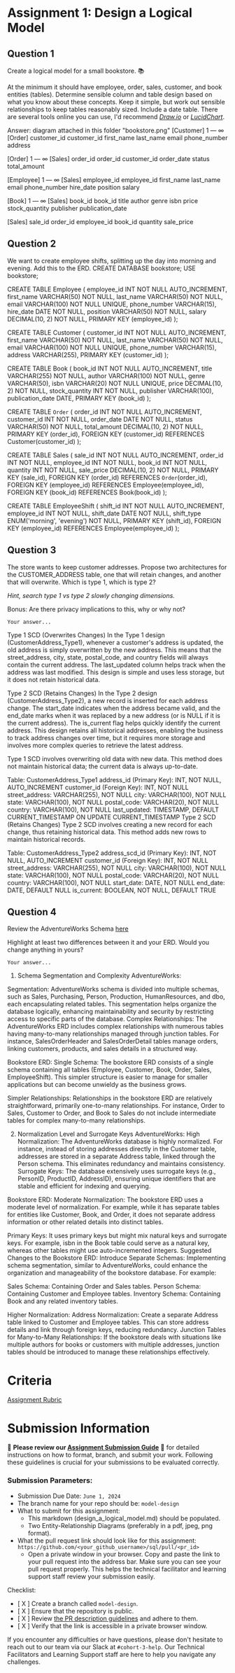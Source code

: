 # Assignment 1: Design a Logical Model

## Question 1
Create a logical model for a small bookstore. 📚

At the minimum it should have employee, order, sales, customer, and book entities (tables). Determine sensible column and table design based on what you know about these concepts. Keep it simple, but work out sensible relationships to keep tables reasonably sized. Include a date table. There are several tools online you can use, I'd recommend [_Draw.io_](https://www.drawio.com/) or [_LucidChart_](https://www.lucidchart.com/pages/).

Answer: diagram attached in this folder "bookstore.png"
[Customer] 1 — ∞ [Order]
  customer_id         customer_id
  first_name
  last_name
  email
  phone_number
  address

[Order] 1 — ∞ [Sales]
  order_id              order_id
  customer_id
  order_date
  status
  total_amount

[Employee] 1 — ∞ [Sales]
  employee_id           employee_id
  first_name
  last_name
  email
  phone_number
  hire_date
  position
  salary

[Book] 1 — ∞ [Sales]
  book_id               book_id
  title
  author
  genre
  isbn
  price
  stock_quantity
  publisher
  publication_date

[Sales]
  sale_id
  order_id
  employee_id
  book_id
  quantity
  sale_price


## Question 2
We want to create employee shifts, splitting up the day into morning and evening. Add this to the ERD.
CREATE DATABASE bookstore;
USE bookstore;

CREATE TABLE Employee (
    employee_id INT NOT NULL AUTO_INCREMENT,
    first_name VARCHAR(50) NOT NULL,
    last_name VARCHAR(50) NOT NULL,
    email VARCHAR(100) NOT NULL UNIQUE,
    phone_number VARCHAR(15),
    hire_date DATE NOT NULL,
    position VARCHAR(50) NOT NULL,
    salary DECIMAL(10, 2) NOT NULL,
    PRIMARY KEY (employee_id)
);

CREATE TABLE Customer (
    customer_id INT NOT NULL AUTO_INCREMENT,
    first_name VARCHAR(50) NOT NULL,
    last_name VARCHAR(50) NOT NULL,
    email VARCHAR(100) NOT NULL UNIQUE,
    phone_number VARCHAR(15),
    address VARCHAR(255),
    PRIMARY KEY (customer_id)
);

CREATE TABLE Book (
    book_id INT NOT NULL AUTO_INCREMENT,
    title VARCHAR(255) NOT NULL,
    author VARCHAR(100) NOT NULL,
    genre VARCHAR(50),
    isbn VARCHAR(20) NOT NULL UNIQUE,
    price DECIMAL(10, 2) NOT NULL,
    stock_quantity INT NOT NULL,
    publisher VARCHAR(100),
    publication_date DATE,
    PRIMARY KEY (book_id)
);

CREATE TABLE `Order` (
    order_id INT NOT NULL AUTO_INCREMENT,
    customer_id INT NOT NULL,
    order_date DATE NOT NULL,
    status VARCHAR(50) NOT NULL,
    total_amount DECIMAL(10, 2) NOT NULL,
    PRIMARY KEY (order_id),
    FOREIGN KEY (customer_id) REFERENCES Customer(customer_id)
);

CREATE TABLE Sales (
    sale_id INT NOT NULL AUTO_INCREMENT,
    order_id INT NOT NULL,
    employee_id INT NOT NULL,
    book_id INT NOT NULL,
    quantity INT NOT NULL,
    sale_price DECIMAL(10, 2) NOT NULL,
    PRIMARY KEY (sale_id),
    FOREIGN KEY (order_id) REFERENCES `Order`(order_id),
    FOREIGN KEY (employee_id) REFERENCES Employee(employee_id),
    FOREIGN KEY (book_id) REFERENCES Book(book_id)
);

CREATE TABLE EmployeeShift (
    shift_id INT NOT NULL AUTO_INCREMENT,
    employee_id INT NOT NULL,
    shift_date DATE NOT NULL,
    shift_type ENUM('morning', 'evening') NOT NULL,
    PRIMARY KEY (shift_id),
    FOREIGN KEY (employee_id) REFERENCES Employee(employee_id)
);



## Question 3
The store wants to keep customer addresses. Propose two architectures for the CUSTOMER_ADDRESS table, one that will retain changes, and another that will overwrite. Which is type 1, which is type 2?

_Hint, search type 1 vs type 2 slowly changing dimensions._

Bonus: Are there privacy implications to this, why or why not?
```
Your answer...
```
Type 1 SCD (Overwrites Changes)
In the Type 1 design (CustomerAddress_Type1), whenever a customer's address is updated, the old address is simply overwritten by the new address. This means that the street_address, city, state, postal_code, and country fields will always contain the current address. The last_updated column helps track when the address was last modified. This design is simple and uses less storage, but it does not retain historical data.

Type 2 SCD (Retains Changes)
In the Type 2 design (CustomerAddress_Type2), a new record is inserted for each address change. The start_date indicates when the address became valid, and the end_date marks when it was replaced by a new address (or is NULL if it is the current address). The is_current flag helps quickly identify the current address. This design retains all historical addresses, enabling the business to track address changes over time, but it requires more storage and involves more complex queries to retrieve the latest address.

Type 1 SCD involves overwriting old data with new data. This method does not maintain historical data; the current data is always up-to-date.

Table: CustomerAddress_Type1
address_id (Primary Key): INT, NOT NULL, AUTO_INCREMENT
customer_id (Foreign Key): INT, NOT NULL
street_address: VARCHAR(255), NOT NULL
city: VARCHAR(100), NOT NULL
state: VARCHAR(100), NOT NULL
postal_code: VARCHAR(20), NOT NULL
country: VARCHAR(100), NOT NULL
last_updated: TIMESTAMP, DEFAULT CURRENT_TIMESTAMP ON UPDATE CURRENT_TIMESTAMP
Type 2 SCD (Retains Changes)
Type 2 SCD involves creating a new record for each change, thus retaining historical data. This method adds new rows to maintain historical records.

Table: CustomerAddress_Type2
address_scd_id (Primary Key): INT, NOT NULL, AUTO_INCREMENT
customer_id (Foreign Key): INT, NOT NULL
street_address: VARCHAR(255), NOT NULL
city: VARCHAR(100), NOT NULL
state: VARCHAR(100), NOT NULL
postal_code: VARCHAR(20), NOT NULL
country: VARCHAR(100), NOT NULL
start_date: DATE, NOT NULL
end_date: DATE, DEFAULT NULL
is_current: BOOLEAN, NOT NULL, DEFAULT TRUE

## Question 4
Review the AdventureWorks Schema [here](https://i.stack.imgur.com/LMu4W.gif)

Highlight at least two differences between it and your ERD. Would you change anything in yours?
```
Your answer...
```
1. Schema Segmentation and Complexity
AdventureWorks:

Segmentation: 
AdventureWorks schema is divided into multiple schemas, such as Sales, Purchasing, Person, Production, HumanResources, and dbo, each encapsulating related tables. This segmentation helps organize the database logically, enhancing maintainability and security by restricting access to specific parts of the database.
Complex Relationships: The AdventureWorks ERD includes complex relationships with numerous tables having many-to-many relationships managed through junction tables. For instance, SalesOrderHeader and SalesOrderDetail tables manage orders, linking customers, products, and sales details in a structured way.

Bookstore ERD:
Single Schema: The bookstore ERD consists of a single schema containing all tables (Employee, Customer, Book, Order, Sales, EmployeeShift). This simpler structure is easier to manage for smaller applications but can become unwieldy as the business grows.

Simpler Relationships: Relationships in the bookstore ERD are relatively straightforward, primarily one-to-many relationships. For instance, Order to Sales, Customer to Order, and Book to Sales do not include intermediate tables for complex many-to-many relationships.

2. Normalization Level and Surrogate Keys
AdventureWorks:
High Normalization: The AdventureWorks database is highly normalized. For instance, instead of storing addresses directly in the Customer table, addresses are stored in a separate Address table, linked through the Person schema. This eliminates redundancy and maintains consistency.
Surrogate Keys: The database extensively uses surrogate keys (e.g., PersonID, ProductID, AddressID), ensuring unique identifiers that are stable and efficient for indexing and querying.

Bookstore ERD:
Moderate Normalization: The bookstore ERD uses a moderate level of normalization. For example, while it has separate tables for entities like Customer, Book, and Order, it does not separate address information or other related details into distinct tables.

Primary Keys: It uses primary keys but might mix natural keys and surrogate keys. For example, isbn in the Book table could serve as a natural key, whereas other tables might use auto-incremented integers.
Suggested Changes to the Bookstore ERD:
Introduce Separate Schemas: Implementing schema segmentation, similar to AdventureWorks, could enhance the organization and manageability of the bookstore database. For example:

Sales Schema: Containing Order and Sales tables.
Person Schema: Containing Customer and Employee tables.
Inventory Schema: Containing Book and any related inventory tables.

Higher Normalization:
Address Normalization: Create a separate Address table linked to Customer and Employee tables. This can store address details and link through foreign keys, reducing redundancy.
Junction Tables for Many-to-Many Relationships: If the bookstore deals with situations like multiple authors for books or customers with multiple addresses, junction tables should be introduced to manage these relationships effectively.

# Criteria

[Assignment Rubric](./assignment_rubric.md)

# Submission Information

🚨 **Please review our [Assignment Submission Guide](https://github.com/UofT-DSI/onboarding/blob/main/onboarding_documents/submissions.md)** 🚨 for detailed instructions on how to format, branch, and submit your work. Following these guidelines is crucial for your submissions to be evaluated correctly.

### Submission Parameters:
* Submission Due Date: `June 1, 2024`
* The branch name for your repo should be: `model-design`
* What to submit for this assignment:
    * This markdown (design_a_logical_model.md) should be populated.
    * Two Entity-Relationship Diagrams (preferably in a pdf, jpeg, png format).
* What the pull request link should look like for this assignment: `https://github.com/<your_github_username>/sql/pull/<pr_id>`
    * Open a private window in your browser. Copy and paste the link to your pull request into the address bar. Make sure you can see your pull request properly. This helps the technical facilitator and learning support staff review your submission easily.

Checklist:
- [ X ] Create a branch called `model-design`.
- [ X ] Ensure that the repository is public.
- [ X ] Review [the PR description guidelines](https://github.com/UofT-DSI/onboarding/blob/main/onboarding_documents/submissions.md#guidelines-for-pull-request-descriptions) and adhere to them.
- [ X ] Verify that the link is accessible in a private browser window.

If you encounter any difficulties or have questions, please don't hesitate to reach out to our team via our Slack at `#cohort-3-help`. Our Technical Facilitators and Learning Support staff are here to help you navigate any challenges.

